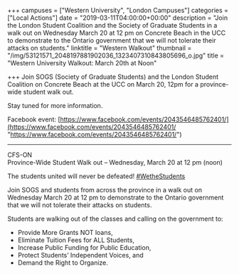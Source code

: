 +++
campuses = ["Western University", "London Campuses"]
categories = ["Local Actions"]
date = "2019-03-11T04:00:00+00:00"
description = "Join the London Student Coalition and the Society of Graduate Students in a walk out on Wednesday March 20 at 12 pm on Concrete Beach in the UCC to demonstrate to the Ontario government that we will not tolerate their attacks on students."
linktitle = "Western Walkout"
thumbnail = "/img/53121571_2048197881902036_1323407310843805696_o.jpg"
title = "Western University Walkout: March 20th at Noon"

+++
Join SOGS (Society of Graduate Students) and the London Student Coalition on Concrete Beach at the UCC on March 20, 12pm for a province-wide student walk out.   
  
Stay tuned for more information. 

Facebook event: [https://www.facebook.com/events/2043546485762401/](https://www.facebook.com/events/2043546485762401/ "https://www.facebook.com/events/2043546485762401/")  
_________________________________________________________________  
CFS-ON  
Province-Wide Student Walk out – Wednesday, March 20 at 12 pm (noon)  
  
The students united will never be defeated! [#WetheStudents](https://www.facebook.com/hashtag/wethestudents)  
  
Join SOGS and students from across the province in a walk out on Wednesday March 20 at 12 pm to demonstrate to the Ontario government that we will not tolerate their attacks on students.  
  
Students are walking out of the classes and calling on the government to:   
  
- Provide More Grants NOT loans,
- Eliminate Tuition Fees for ALL Students,
- Increase Public Funding for Public Education,
- Protect Students’ Independent Voices, and
- Demand the Right to Organize.
